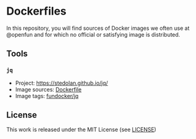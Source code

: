 # Dockerfiles

In this repository, you will find sources of Docker images we often use at
@openfun and for which no official or satisfying image is distributed.

## Tools

### `jq`

- Project: https://stedolan.github.io/jq/
- Image sources: [Dockerfile](./src/jq/Dockerfile)
- Image tags: [fundocker/jq](https://hub.docker.com/r/fundocker/jq/tags)

## License

This work is released under the MIT License (see [LICENSE](./LICENSE))
